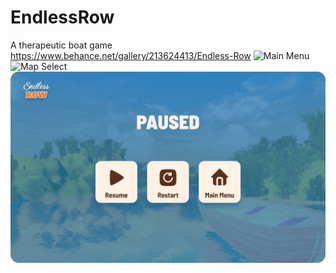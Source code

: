 # EndlessRow
A therapeutic boat game
https://www.behance.net/gallery/213624413/Endless-Row
![Main Menu](Main-Menu.png "Main Menu")
![Map Select](Map-Select.png "Map Select")
![Pause](Pause.png "Pause")
